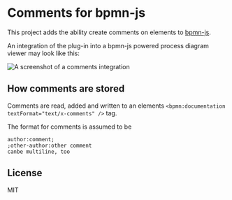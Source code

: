 # Comments for bpmn-js

This project adds the ability create comments on elements to [bpmn-js](https://github.com/bpmn-io/bpmn-js).

An integration of the plug-in into a bpmn-js powered process diagram viewer may look like this:

![A screenshot of a comments integration](https://raw.githubusercontent.com/bpmn-io/bpmn-js-embedded-comments/master/docs/screenshot.png)


## How comments are stored

Comments are read, added and written to an elements `<bpmn:documentation textFormat="text/x-comments" />` tag.

The format for comments is assumed to be

```
author:comment;
;other-author:other comment
canbe multiline, too
```

## License

MIT
